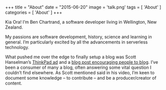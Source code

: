 +++
title = "About"
date = "2015-06-20"
image = 'talk.png'
tags = [
  'About'
]
categories = [
  'About'
]
+++

Kia Ora! I’m Ben Chartrand, a software developer living in Wellington, New Zealand.

My passions are software development, history, science and learning in general. I’m particularly excited by all the advancements in serverless technology.

What pushed me over the edge to finally setup a blog was Scott Hanselman’s [ThinkPad ad](https://www.youtube.com/watch?v=D_KtIHEGrmc) and a [blog post encouraging people to blog](http://www.hanselman.com/blog/YourBlogIsTheEngineOfCommunity.aspx). I’ve been a consumer of many a blog, often answering some vital question I couldn’t find elsewhere. As Scott mentioned said in his video, I’m keen to document some knowledge – to contribute – and be a producer/creator of content.

<!-- 
Hugo is the **world’s fastest framework for building websites**. It is written in Go.

It makes use of a variety of open source projects including:

* https://github.com/russross/blackfriday
* https://github.com/alecthomas/chroma
* https://github.com/muesli/smartcrop
* https://github.com/spf13/cobra
* https://github.com/spf13/viper

Learn more and contribute on [GitHub](https://github.com/gohugoio). -->

